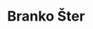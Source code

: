---
SICRIS: '14300'
draft: false
fixName: branko_šter
lab: Laboratorij za adaptivne sisteme in paralelno procesiranje
labPos: Predstojnik laboratorija
location: R2.48 - Kabinet
mailInfo: branko.ster@fri.uni-lj.si
officeHours: null
profName: prof. dr. Branko Šter
profTitle: Redni profesor
telephoneInfo: null
title: Branko Šter
---